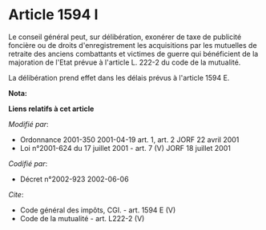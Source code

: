 # Article 1594 I

Le conseil général peut, sur délibération, exonérer de taxe de publicité foncière ou de droits d'enregistrement les
acquisitions par les mutuelles de retraite des anciens combattants et victimes de guerre qui bénéficient de la majoration de
l'Etat prévue à l'article L. 222-2 du code de la mutualité. 

La délibération prend effet dans les délais prévus à l'article 1594 E.

**Nota:**



**Liens relatifs à cet article**

_Modifié par_:

  - Ordonnance 2001-350 2001-04-19 art. 1, art. 2 JORF 22 avril 2001
  - Loi n°2001-624 du 17 juillet 2001 - art. 7 (V) JORF 18 juillet 2001

_Codifié par_:

  - Décret n°2002-923 2002-06-06

_Cite_:

  - Code général des impôts, CGI. - art. 1594 E (V)
  - Code de la mutualité - art. L222-2 (V)
